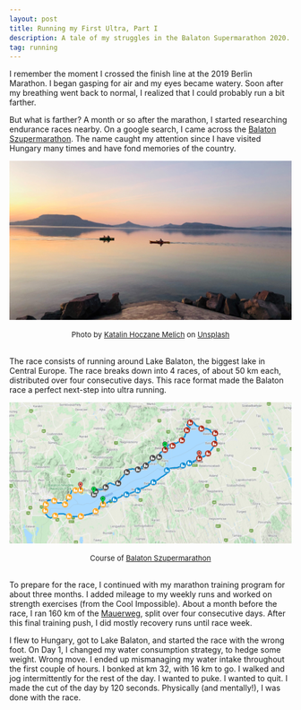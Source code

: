 ```yaml
---
layout: post
title: Running my First Ultra, Part I
description: A tale of my struggles in the Balaton Supermarathon 2020. 
tag: running
---
```


I remember the moment I crossed the finish line at the 2019 Berlin Marathon. I began gasping for air and my eyes became watery. Soon after my breathing went back to normal, I realized that I could probably run a bit farther.   

But what is farther? A month or so after the marathon, I started researching endurance races nearby.  On a google search, I came across the [Balaton Szupermarathon](https://balatonsupermarathon.runinbudapest.com/13th-lake-balaton-supermarathon/). The name caught my attention since I have visited Hungary many times and have fond memories of the country.  

![](/asset/picture/2020-10-27-first-ultra-1-img02.jpg)

<font size="-1"><center><span>Photo by <a href="https://unsplash.com/@hoczika?utm_source=unsplash&amp;utm_medium=referral&amp;utm_content=creditCopyText">Katalin Hoczane Melich</a> on <a href="https://unsplash.com/s/photos/balaton?utm_source=unsplash&amp;utm_medium=referral&amp;utm_content=creditCopyText">Unsplash</a></span></center></font>
<br>
 
The race consists of running around Lake Balaton, the biggest lake in Central Europe. The race breaks down into 4 races, of about 50 km each, distributed over four consecutive days. This race format made the Balaton race a perfect next-step into ultra running.  

![](/asset/screenshot/2020-10-27-first-ultra-1-img01.png)

<font size="-1"><center><span>Course of <a href="https://www.google.com/maps/d/viewer?mid=17SHqsNRVI7auHHLb3setZCzzcGAc9oIn&ll=46.881044167690284%2C17.707253079861403&z=10">Balaton Szupermarathon</a></span></center></font>
<br>


To prepare for the race, I continued with my marathon training program for about three months. I added mileage to my weekly runs and worked on strength exercises (from the Cool Impossible). About a month before the race, I ran 160 km of the [Mauerweg](https://www.komoot.com/tour/78555721), split over four consecutive days. After this final training push, I did mostly recovery runs until race week.   

I flew to Hungary, got to Lake Balaton, and started the race with the wrong foot. On Day 1, I changed my water consumption strategy, to hedge some weight. Wrong move. I ended up mismanaging my water intake throughout the first couple of hours. I bonked at km 32, with 16 km to go. I walked and jog intermittently for the rest of the day. I wanted to puke. I wanted to quit. I made the cut of the day by 120 seconds.  Physically (and mentally!), I was done with the race. 

 